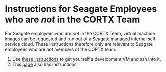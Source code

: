 # Instructions for Seagate Employees who are _not_ in the CORTX Team

For Seagate employees who are _not_ in the CORTX Team, virtual machine images can be requested and run out of a Seagate managed internal self-service cloud.  These instructions therefore only are relevant to Seagate employees who are _not_ members of the CORTX team.

1. Use [these instructions](https://seagatetechnology-my.sharepoint.com/:w:/g/personal/trent_geerdes_seagate_com/EVmAOIGpAftLvKeA0BmmTtABVCGMZUBiVZCat4qLXniSsg?e=uBt3x6) to get yourself a development VM and ssh into it.
2. This [page](https://seagatetechnology.sharepoint.com/sites/EOS.Lab/SitePages/Home.aspx) also has instructions
